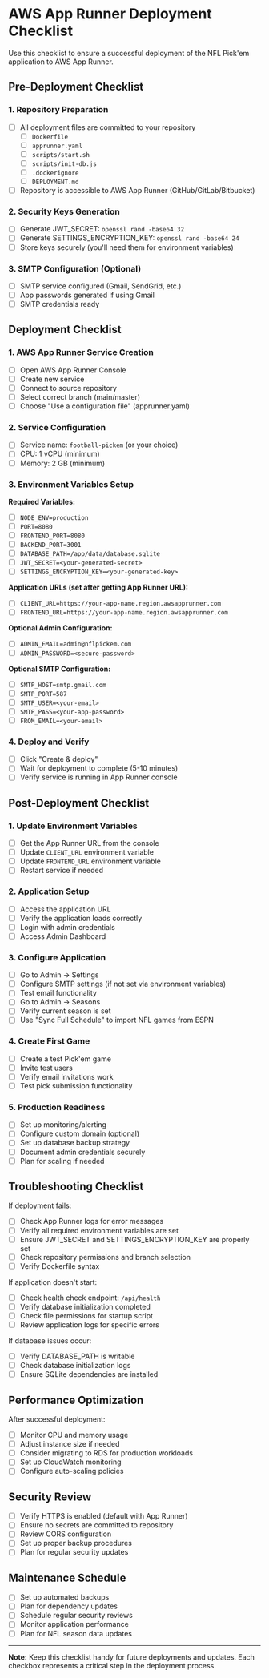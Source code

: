 # AWS App Runner Deployment Checklist

Use this checklist to ensure a successful deployment of the NFL Pick'em application to AWS App Runner.

## Pre-Deployment Checklist

### 1. Repository Preparation

- [ ] All deployment files are committed to your repository
  - [ ] `Dockerfile`
  - [ ] `apprunner.yaml`
  - [ ] `scripts/start.sh`
  - [ ] `scripts/init-db.js`
  - [ ] `.dockerignore`
  - [ ] `DEPLOYMENT.md`
- [ ] Repository is accessible to AWS App Runner (GitHub/GitLab/Bitbucket)

### 2. Security Keys Generation

- [ ] Generate JWT_SECRET: `openssl rand -base64 32`
- [ ] Generate SETTINGS_ENCRYPTION_KEY: `openssl rand -base64 24`
- [ ] Store keys securely (you'll need them for environment variables)

### 3. SMTP Configuration (Optional)

- [ ] SMTP service configured (Gmail, SendGrid, etc.)
- [ ] App passwords generated if using Gmail
- [ ] SMTP credentials ready

## Deployment Checklist

### 1. AWS App Runner Service Creation

- [ ] Open AWS App Runner Console
- [ ] Create new service
- [ ] Connect to source repository
- [ ] Select correct branch (main/master)
- [ ] Choose "Use a configuration file" (apprunner.yaml)

### 2. Service Configuration

- [ ] Service name: `football-pickem` (or your choice)
- [ ] CPU: 1 vCPU (minimum)
- [ ] Memory: 2 GB (minimum)

### 3. Environment Variables Setup

**Required Variables:**

- [ ] `NODE_ENV=production`
- [ ] `PORT=8080`
- [ ] `FRONTEND_PORT=8080`
- [ ] `BACKEND_PORT=3001`
- [ ] `DATABASE_PATH=/app/data/database.sqlite`
- [ ] `JWT_SECRET=<your-generated-secret>`
- [ ] `SETTINGS_ENCRYPTION_KEY=<your-generated-key>`

**Application URLs (set after getting App Runner URL):**

- [ ] `CLIENT_URL=https://your-app-name.region.awsapprunner.com`
- [ ] `FRONTEND_URL=https://your-app-name.region.awsapprunner.com`

**Optional Admin Configuration:**

- [ ] `ADMIN_EMAIL=admin@nflpickem.com`
- [ ] `ADMIN_PASSWORD=<secure-password>`

**Optional SMTP Configuration:**

- [ ] `SMTP_HOST=smtp.gmail.com`
- [ ] `SMTP_PORT=587`
- [ ] `SMTP_USER=<your-email>`
- [ ] `SMTP_PASS=<your-app-password>`
- [ ] `FROM_EMAIL=<your-email>`

### 4. Deploy and Verify

- [ ] Click "Create & deploy"
- [ ] Wait for deployment to complete (5-10 minutes)
- [ ] Verify service is running in App Runner console

## Post-Deployment Checklist

### 1. Update Environment Variables

- [ ] Get the App Runner URL from the console
- [ ] Update `CLIENT_URL` environment variable
- [ ] Update `FRONTEND_URL` environment variable
- [ ] Restart service if needed

### 2. Application Setup

- [ ] Access the application URL
- [ ] Verify the application loads correctly
- [ ] Login with admin credentials
- [ ] Access Admin Dashboard

### 3. Configure Application

- [ ] Go to Admin → Settings
- [ ] Configure SMTP settings (if not set via environment variables)
- [ ] Test email functionality
- [ ] Go to Admin → Seasons
- [ ] Verify current season is set
- [ ] Use "Sync Full Schedule" to import NFL games from ESPN

### 4. Create First Game

- [ ] Create a test Pick'em game
- [ ] Invite test users
- [ ] Verify email invitations work
- [ ] Test pick submission functionality

### 5. Production Readiness

- [ ] Set up monitoring/alerting
- [ ] Configure custom domain (optional)
- [ ] Set up database backup strategy
- [ ] Document admin credentials securely
- [ ] Plan for scaling if needed

## Troubleshooting Checklist

If deployment fails:

- [ ] Check App Runner logs for error messages
- [ ] Verify all required environment variables are set
- [ ] Ensure JWT_SECRET and SETTINGS_ENCRYPTION_KEY are properly set
- [ ] Check repository permissions and branch selection
- [ ] Verify Dockerfile syntax

If application doesn't start:

- [ ] Check health check endpoint: `/api/health`
- [ ] Verify database initialization completed
- [ ] Check file permissions for startup script
- [ ] Review application logs for specific errors

If database issues occur:

- [ ] Verify DATABASE_PATH is writable
- [ ] Check database initialization logs
- [ ] Ensure SQLite dependencies are installed

## Performance Optimization

After successful deployment:

- [ ] Monitor CPU and memory usage
- [ ] Adjust instance size if needed
- [ ] Consider migrating to RDS for production workloads
- [ ] Set up CloudWatch monitoring
- [ ] Configure auto-scaling policies

## Security Review

- [ ] Verify HTTPS is enabled (default with App Runner)
- [ ] Ensure no secrets are committed to repository
- [ ] Review CORS configuration
- [ ] Set up proper backup procedures
- [ ] Plan for regular security updates

## Maintenance Schedule

- [ ] Set up automated backups
- [ ] Plan for dependency updates
- [ ] Schedule regular security reviews
- [ ] Monitor application performance
- [ ] Plan for NFL season data updates

---

**Note:** Keep this checklist handy for future deployments and updates. Each checkbox represents a critical step in the deployment process.

